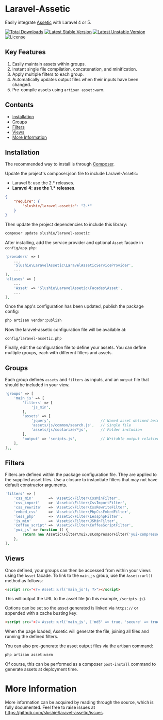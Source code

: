 # Laravel-Assetic

Easily integrate [Assetic](https://github.com/kriswallsmith/assetic) with Laravel 4 or 5.

[![Total Downloads](https://poser.pugx.org/slushie/laravel-assetic/downloads.svg)](https://packagist.org/packages/slushie/laravel-assetic)
[![Latest Stable Version](https://poser.pugx.org/slushie/laravel-assetic/v/stable.svg)](https://packagist.org/packages/slushie/laravel-assetic)
[![Latest Unstable Version](https://poser.pugx.org/slushie/laravel-assetic/v/unstable.svg)](https://packagist.org/packages/slushie/laravel-assetic)
[![License](https://poser.pugx.org/slushie/laravel-assetic/license.svg)](https://packagist.org/packages/slushie/laravel-assetic)

## Key Features

1. Easily maintain assets within groups.
2. Instant single file compilation, concatenation, and minification.
3. Apply multiple filters to each group.
4. Automatically updates output files when their inputs have been changed.
5. Pre-compile assets using `artisan asset:warm`.

## Contents

- [Installation](#install)
- [Groups](#groups)
- [Filters](#filters)
- [Views](#views)
- [More Information](#more-information)

## Installation

The recommended way to install is through [Composer](http://getcomposer.org).

Update the project's composer.json file to include Laravel-Assetic:

- Laravel 5: use the 2.\* releases.
- **Laravel 4: use the 1.\* releases**.

```json
{
    "require": {
        "slushie/laravel-assetic": "2.*"
    }
}
```

Then update the project dependencies to include this library:

```bash
composer update slushie/laravel-assetic
```

After installing, add the service provider and optional `Asset` facade in `config/app.php`:

```php
'providers' => [
    ...
    'Slushie\LaravelAssetic\LaravelAsseticServiceProvider',
    ...
],
'aliases' => [
    ...
    'Asset' => 'Slushie\LaravelAssetic\Facades\Asset',
    ...
],
```

Once the app's configuration has been updated, publish the package config:

```bash
php artisan vendor:publish
```

Now the laravel-assetic configuration file will be available at:

```
config/laravel-assetic.php
```

Finally, edit the configuration file to define your assets.
You can define multiple groups, each with different filters and assets.

## Groups

Each group defines `assets` and `filters` as inputs, and an `output` file that should be included in your view.

```php
'groups' => [
    'main_js' => [
        'filters' => [
            'js_min',
        ],
        'assets' => [
            'jquery',                       // Named asset defined below
            'assets/js/common/search.js',   // Single file
            'assets/js/coolarize/*js',      // Folder inclusion
        ],
        'output' => 'scripts.js',           // Writable output relative to public_path()
    ],
],,
```

## Filters

Filters are defined within the package configuration file.
They are applied to the supplied asset files.
Use a closure to instantiate filters that may not have default constructor arguments.

```php
'filters' => [
    'css_min'       => 'Assetic\Filter\CssMinFilter',
    'css_import'    => 'Assetic\Filter\CssImportFilter',
    'css_rewrite'   => 'Assetic\Filter\CssRewriteFilter',
    'embed_css'     => 'Assetic\Filter\PhpCssEmbedFilter',
    'less_php'      => 'Assetic\Filter\LessphpFilter',
    'js_min'        => 'Assetic\Filter\JSMinFilter',
    'coffee_script' => 'Assetic\Filter\CoffeeScriptFilter',
    'yui_js' => function () {
        return new Assetic\Filter\Yui\JsCompressorFilter('yui-compressor.jar');
    },
],
```

## Views

Once defined, your groups can then be accessed from within your views using the `Asset` facade.
To link to the `main_js` group, use the `Asset::url()` method as follows:

```html
<script src="<?= Asset::url('main_js'); ?>"></script>
```

This will output the URL to the asset file (in this example, `/scripts.js`).

Options can be set so the asset generated is linked via `https://` or appended with a cache busting key:

```html
<script src="<?= Asset::url('main_js', ['md5' => true, 'secure' => true]); ?>"></script>
```

When the page loaded, Assetic will generate the file, joining all files and running the defined filters.

You can also pre-generate the asset output files via the artisan command:

```bash
php artisan asset:warm
```

Of course, this can be performed as a composer `post-install` command to generate assets at deployment time.

# More Information

More information can be acquired by reading through the source, which is fully documented.
Feel free to raise issues at https://github.com/slushie/laravel-assetic/issues.
